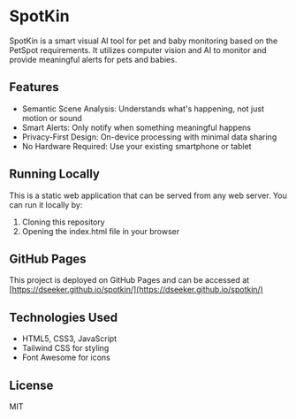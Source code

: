 # SpotKin

SpotKin is a smart visual AI tool for pet and baby monitoring based on the PetSpot requirements. It utilizes computer vision and AI to monitor and provide meaningful alerts for pets and babies.

## Features

- Semantic Scene Analysis: Understands what's happening, not just motion or sound
- Smart Alerts: Only notify when something meaningful happens
- Privacy-First Design: On-device processing with minimal data sharing
- No Hardware Required: Use your existing smartphone or tablet

## Running Locally

This is a static web application that can be served from any web server. You can run it locally by:

1. Cloning this repository
2. Opening the index.html file in your browser

## GitHub Pages

This project is deployed on GitHub Pages and can be accessed at [https://dseeker.github.io/spotkin/](https://dseeker.github.io/spotkin/)

## Technologies Used

- HTML5, CSS3, JavaScript
- Tailwind CSS for styling
- Font Awesome for icons

## License

MIT

